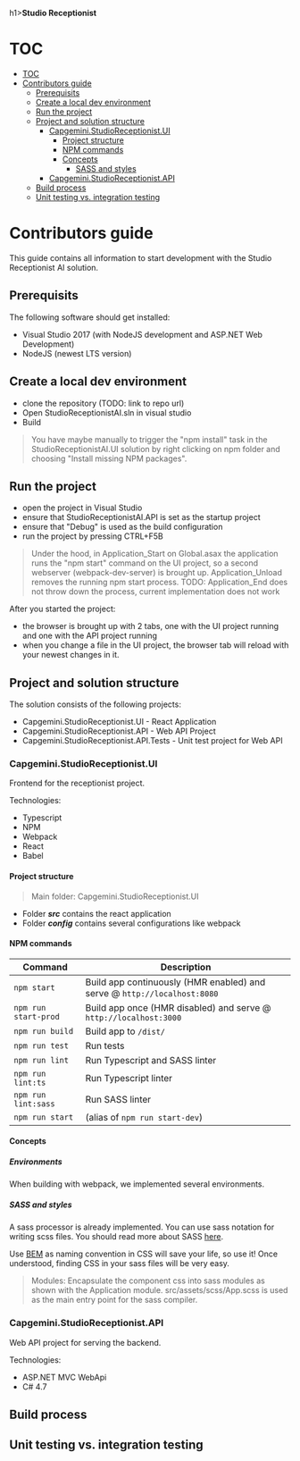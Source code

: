 h1><b>Studio Receptionist</b></h1>

# TOC

<!-- TOC -->

- [TOC](#toc)
- [Contributors guide](#contributors-guide)
    - [Prerequisits](#prerequisits)
    - [Create a local dev environment](#create-a-local-dev-environment)
    - [Run the project](#run-the-project)
    - [Project and solution structure](#project-and-solution-structure)
        - [Capgemini.StudioReceptionist.UI](#capgeministudioreceptionistui)
            - [Project structure](#project-structure)
            - [NPM commands](#npm-commands)
            - [Concepts](#concepts)
                - [SASS and styles](#sass-and-styles)
        - [Capgemini.StudioReceptionist.API](#capgeministudioreceptionistapi)
    - [Build process](#build-process)
    - [Unit testing vs. integration testing](#unit-testing-vs-integration-testing)

<!-- /TOC -->

# Contributors guide

This guide contains all information to start development with the Studio Receptionist AI solution.

## Prerequisits

The following software should get installed:

* Visual Studio 2017 (with NodeJS development and ASP.NET Web Development)
* NodeJS (newest LTS version)

## Create a local dev environment

* clone the repository (TODO: link to repo url)
* Open StudioReceptionistAI.sln in visual studio
* Build

> You have maybe manually to trigger the "npm install" task in the StudioReceptionistAI.UI solution by right clicking on npm folder and choosing "Install missing NPM packages".

## Run the project

* open the project in Visual Studio
* ensure that StudioReceptionistAI.API is set as the startup project
* ensure that "Debug" is used as the build configuration
* run the project by pressing CTRL+F5B

> Under the hood, in Application_Start on Global.asax the application runs the "npm start" command on the UI project, so a second webserver (webpack-dev-server) is brought up. Application_Unload removes the running npm start process.
> TODO: Application_End does not throw down the process, current implementation does not work

After you started the project:

* the browser is brought up with 2 tabs, one with the UI project running and one with the API project running
* when you change a file in  the UI project, the browser tab will reload with your newest changes in it.

## Project and solution structure

The solution consists of the following projects:

* Capgemini.StudioReceptionist.UI - React Application
* Capgemini.StudioReceptionist.API - Web API Project
* Capgemini.StudioReceptionist.API.Tests -  Unit test project for Web API

### Capgemini.StudioReceptionist.UI

Frontend for the receptionist project.

Technologies:

* Typescript
* NPM
* Webpack
* React
* Babel

#### Project structure

> Main folder: Capgemini.StudioReceptionist.UI

* Folder ***src*** contains the react application
* Folder ***config*** contains several configurations like webpack

#### NPM commands

Command | Description
--- | ---
`npm start` | Build app continuously (HMR enabled) and serve @ `http://localhost:8080`
`npm run start-prod` | Build app once (HMR disabled) and serve @ `http://localhost:3000`
`npm run build` | Build app to `/dist/`
`npm run test` | Run tests
`npm run lint` | Run Typescript and SASS linter
`npm run lint:ts` | Run Typescript linter
`npm run lint:sass` | Run SASS linter
`npm run start` | (alias of `npm run start-dev`)

#### Concepts

##### Environments

When building with webpack, we implemented several environments.

##### SASS and styles

A sass processor is already implemented. You can use sass notation for writing scss files. You should read more about SASS [here](https://sass-lang.com/).

Use [BEM](http://getbem.com/introduction/) as naming convention in CSS will save your life, so use it! Once understood, finding CSS in your sass files will be very easy.

> Modules: Encapsulate the component css into sass modules as shown with the Application module. src/assets/scss/App.scss is used as the main entry point for the sass compiler.

### Capgemini.StudioReceptionist.API

Web API project for serving the backend.

Technologies:

* ASP.NET MVC WebApi
* C# 4.7

## Build process

## Unit testing vs. integration testing

